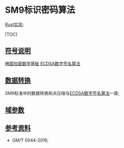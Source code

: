 # SM9标识密码算法

[Rust实现](https://crates.io/crates/rcrypto);

<span id='toc'></span>
[TOC]

## [符号说明](#toc)

[椭圆加密数学基础](https://www.cnblogs.com/mengsuenyan/p/13156265.html)
[ECDSA数字签名算法](https://www.cnblogs.com/mengsuenyan/p/13816789.html)

## [数据转换](#toc)

SM9标准中的数据转换和点压缩与[ECDSA数字签名算法](https://www.cnblogs.com/mengsuenyan/p/13816789.html)一致;

## [域参数](#toc)

## [参考资料](#toc)

- GM/T 0044-2016;

